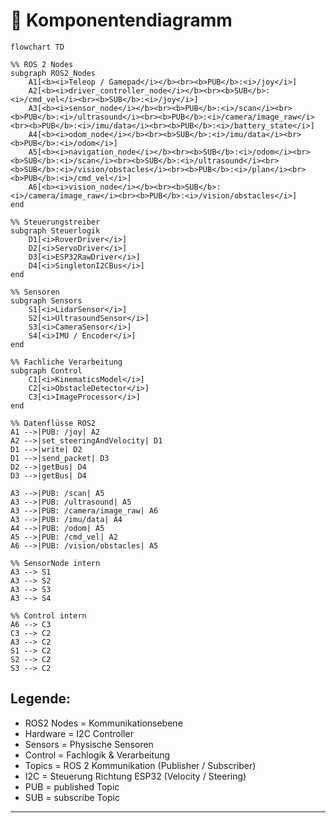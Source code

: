 # 🧩 Komponentendiagramm

```mermaid
flowchart TD

%% ROS 2 Nodes
subgraph ROS2_Nodes
    A1[<b><i>Teleop / Gamepad</i></b><br><b>PUB</b>:<i>/joy</i>]
    A2[<b><i>driver_controller_node</i></b><br><b>SUB</b>:<i>/cmd_vel</i><br><b>SUB</b>:<i>/joy</i>]
    A3[<b><i>sensor_node</i></b><br><b>PUB</b>:<i>/scan</i><br><b>PUB</b>:<i>/ultrasound</i><br><b>PUB</b>:<i>/camera/image_raw</i><br><b>PUB</b>:<i>/imu/data</i><br><b>PUB</b>:<i>/battery_state</i>]
    A4[<b><i>odom_node</i></b><br><b>SUB</b>:<i>/imu/data</i><br><b>PUB</b>:<i>/odom</i>]
    A5[<b><i>navigation_node</i></b><br><b>SUB</b>:<i>/odom</i><br><b>SUB</b>:<i>/scan</i><br><b>SUB</b>:<i>/ultrasound</i><br><b>SUB</b>:<i>/vision/obstacles</i><br><b>PUB</b>:<i>/plan</i><br><b>PUB</b>:<i>/cmd_vel</i>]
    A6[<b><i>vision_node</i></b><br><b>SUB</b>:<i>/camera/image_raw</i><br><b>PUB</b>:<i>/vision/obstacles</i>]
end

%% Steuerungstreiber
subgraph Steuerlogik
    D1[<i>RoverDriver</i>]
    D2[<i>ServoDriver</i>]
    D3[<i>ESP32RawDriver</i>]
    D4[<i>SingletonI2CBus</i>]
end

%% Sensoren
subgraph Sensors
    S1[<i>LidarSensor</i>]
    S2[<i>UltrasoundSensor</i>]
    S3[<i>CameraSensor</i>]
    S4[<i>IMU / Encoder</i>]
end

%% Fachliche Verarbeitung
subgraph Control
    C1[<i>KinematicsModel</i>]
    C2[<i>ObstacleDetector</i>]
    C3[<i>ImageProcessor</i>]
end

%% Datenflüsse ROS2
A1 -->|PUB: /joy| A2
A2 -->|set_steeringAndVelocity| D1
D1 -->|write| D2
D1 -->|send_packet| D3
D2 -->|getBus| D4
D3 -->|getBus| D4

A3 -->|PUB: /scan| A5
A3 -->|PUB: /ultrasound| A5
A3 -->|PUB: /camera/image_raw| A6
A3 -->|PUB: /imu/data| A4
A4 -->|PUB: /odom| A5
A5 -->|PUB: /cmd_vel| A2
A6 -->|PUB: /vision/obstacles| A5

%% SensorNode intern
A3 --> S1
A3 --> S2
A3 --> S3
A3 --> S4

%% Control intern
A6 --> C3
C3 --> C2
A3 --> C2
S1 --> C2
S2 --> C2
S3 --> C2
```


## Legende:
- ROS2 Nodes = Kommunikationsebene
- Hardware = I2C Controller
- Sensors = Physische Sensoren
- Control = Fachlogik & Verarbeitung
- Topics = ROS 2 Kommunikation (Publisher / Subscriber)
- I2C = Steuerung Richtung ESP32 (Velocity / Steering)
- PUB = published Topic
- SUB = subscribe Topic
---